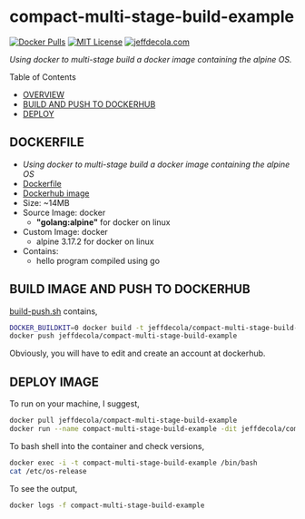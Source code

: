 # compact-multi-stage-build-example

[![Docker Pulls](https://badgen.net/docker/pulls/jeffdecola/compact-multi-stage-build-example?icon=docker&label=pulls)](https://hub.docker.com/r/jeffdecola/compact-multi-stage-build-example)
[![MIT License](http://img.shields.io/:license-mit-blue.svg)](http://jeffdecola.mit-license.org)
[![jeffdecola.com](https://img.shields.io/badge/website-jeffdecola.com-blue)](https://jeffdecola.com)

_Using docker to multi-stage build a docker image
containing the alpine OS._

Table of Contents

* [OVERVIEW](https://github.com/JeffDeCola/my-docker-image-builds/tree/master/images/compact-multi-stage-build-example#overview)
* [BUILD AND PUSH TO DOCKERHUB](https://github.com/JeffDeCola/my-docker-image-builds/tree/master/images/compact-multi-stage-build-example#build-and-push-to-dockerhub)
* [DEPLOY](https://github.com/JeffDeCola/my-docker-image-builds/tree/master/images/compact-multi-stage-build-example#deploy)

## DOCKERFILE

* _Using docker to multi-stage build a docker image
  containing the alpine OS_
* [Dockerfile](https://github.com/JeffDeCola/my-docker-image-builds/blob/master/images/compact-multi-stage-build-example/Dockerfile)
* [Dockerhub image](https://hub.docker.com/r/jeffdecola/compact-multi-stage-build-example)
* Size: ~14MB
* Source Image: docker
  * **"golang:alpine"** for docker on linux
* Custom Image: docker
  * alpine 3.17.2 for docker on linux
* Contains:
  * hello program compiled using go

## BUILD IMAGE AND PUSH TO DOCKERHUB

[build-push.sh](https://github.com/JeffDeCola/my-docker-image-builds/blob/master/images/compact-multi-stage-build-example/build-push.sh)
contains,

```bash
DOCKER_BUILDKIT=0 docker build -t jeffdecola/compact-multi-stage-build-example .
docker push jeffdecola/compact-multi-stage-build-example
```

Obviously, you will have to edit and create an account at dockerhub.

## DEPLOY IMAGE

To run on your machine, I suggest,

```bash
docker pull jeffdecola/compact-multi-stage-build-example
docker run --name compact-multi-stage-build-example -dit jeffdecola/compact-multi-stage-build-example
```

To bash shell into the container and check versions,

```bash
docker exec -i -t compact-multi-stage-build-example /bin/bash
cat /etc/os-release
```

To see the output,

```bash
docker logs -f compact-multi-stage-build-example
```
